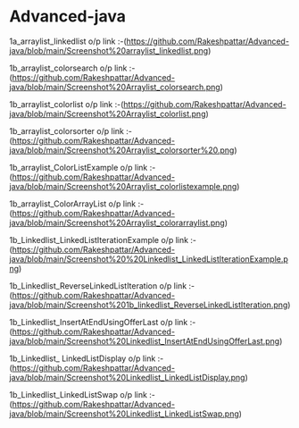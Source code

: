 # Advanced-java

1a_arraylist_linkedlist o/p link :-(https://github.com/Rakeshpattar/Advanced-java/blob/main/Screenshot%20arraylist_linkedlist.png)

1b_arraylist_colorsearch o/p link :-(https://github.com/Rakeshpattar/Advanced-java/blob/main/Screenshot%20Arraylist_colorsearch.png)

1b_arraylist_colorlist o/p link :-(https://github.com/Rakeshpattar/Advanced-java/blob/main/Screenshot%20Arraylist_colorlist.png)

1b_arraylist_colorsorter o/p link :-(https://github.com/Rakeshpattar/Advanced-java/blob/main/Screenshot%20Arraylist_colorsorter%20.png)

1b_arraylist_ColorListExample o/p link :-(https://github.com/Rakeshpattar/Advanced-java/blob/main/Screenshot%20Arraylist_colorlistexample.png)

1b_arraylist_ColorArrayList o/p link :-(https://github.com/Rakeshpattar/Advanced-java/blob/main/Screenshot%20Arraylist_colorarraylist.png)

1b_Linkedlist_LinkedListIterationExample o/p link :-(https://github.com/Rakeshpattar/Advanced-java/blob/main/Screenshot%20%20Linkedlist_LinkedListIterationExample.png)

1b_Linkedlist_ReverseLinkedListIteration o/p link :-(https://github.com/Rakeshpattar/Advanced-java/blob/main/Screenshot%201b_linkedlist_ReverseLinkedListIteration.png)

1b_Linkedlist_InsertAtEndUsingOfferLast o/p link :-(https://github.com/Rakeshpattar/Advanced-java/blob/main/Screenshot%20Linkedlist_InsertAtEndUsingOfferLast.png)

1b_Linkedlist_ LinkedListDisplay o/p link :-(https://github.com/Rakeshpattar/Advanced-java/blob/main/Screenshot%20Linkedlist_LinkedListDisplay.png)

1b_Linkedlist_LinkedListSwap o/p link :-(https://github.com/Rakeshpattar/Advanced-java/blob/main/Screenshot%20Linkedlist_LinkedListSwap.png)
